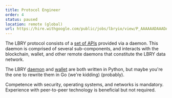 ```yaml
---
title: Protocol Engineer
order: 4
status: paused
location: remote (global)
url: https://hire.withgoogle.com/public/jobs/lbryio/view/P_AAAAAADAAADALc6v5NkAOf?trackingTag=joinUs
---
```

The LBRY protocol consists of a [set of APIs](https://lbry.io/api) provided via a daemon. This daemon is comprised of several sub-components, and interacts with the blockchain, wallet, and other remote daemons that constitute the LBRY data network.

The LBRY [daemon](https://github.com/lbryio/lbry) and [wallet](https://github.com/lbryio/lbryum) are both written in Python, but maybe you're the one to rewrite them in Go (we're kidding) (probably).

Competence with security, operating systems, and networks is mandatory. Experience with peer-to-peer technology is beneficial but not required.